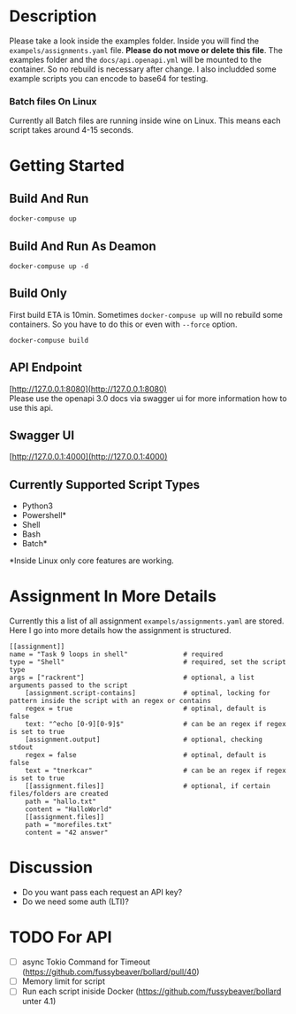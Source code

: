 # Description

Please take a look inside the examples folder. Inside you will find the `exampels/assignments.yaml` file. **Please do not move or delete this file**.
The examples folder and the `docs/api.openapi.yml` will be mounted to the container. So no rebuild is necessary after change.
I also includded some example scripts you can encode to base64 for testing.

### Batch files On Linux

Currently all Batch files are running inside wine on Linux. This means each script takes around 4-15 seconds.

# Getting Started

## Build And Run

```
docker-compuse up
```

## Build And Run As Deamon

```
docker-compuse up -d
```

## Build Only

First build ETA is 10min.
Sometimes `docker-compuse up` will no rebuild some containers. So you have to do this or even with `--force` option.

```
docker-compuse build
```

## API Endpoint

[http://127.0.0.1:8080](http://127.0.0.1:8080)  
Please use the openapi 3.0 docs via swagger ui for more information how to use this api.

## Swagger UI

[http://127.0.0.1:4000](http://127.0.0.1:4000)

## Currently Supported Script Types

-   Python3
-   Powershell\*
-   Shell
-   Bash
-   Batch\*

\*Inside Linux only core features are working.

# Assignment In More Details

Currently this a list of all assignment `exampels/assignments.yaml` are stored.
Here I go into more details how the assignment is structured.

```
[[assignment]]
name = "Task 9 loops in shell"              # required
type = "Shell"                              # required, set the script type
args = ["rackrent"]                         # optional, a list arguments passed to the script
    [assignment.script-contains]            # optinal, locking for pattern inside the script with an regex or contains
    regex = true                            # optinal, default is false
    text: "^echo [0-9][0-9]$"               # can be an regex if regex is set to true
    [assignment.output]                     # optional, checking stdout
    regex = false                           # optinal, default is false
    text = "tnerkcar"                       # can be an regex if regex is set to true
    [[assignment.files]]                    # optional, if certain files/folders are created
    path = "hallo.txt"
    content = "HalloWorld"
    [[assignment.files]]
    path = "morefiles.txt"
    content = "42 answer"

```

# Discussion

-   Do you want pass each request an API key?
-   Do we need some auth (LTI)?

# TODO For API

-   [ ] async Tokio Command for Timeout (https://github.com/fussybeaver/bollard/pull/40)
-   [ ] Memory limit for script
-   [ ] Run each script iniside Docker (https://github.com/fussybeaver/bollard unter 4.1)
